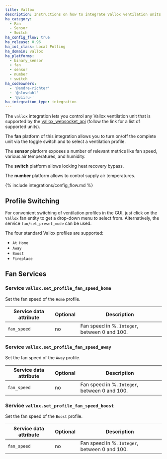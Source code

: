 ```yaml
---
title: Vallox
description: Instructions on how to integrate Vallox ventilation units into Home Assistant.
ha_category:
  - Fan
  - Sensor
  - Switch
ha_config_flow: true
ha_release: 0.96
ha_iot_class: Local Polling
ha_domain: vallox
ha_platforms:
  - binary_sensor
  - fan
  - sensor
  - number
  - switch
ha_codeowners:
  - '@andre-richter'
  - '@slovdahl'
  - '@viiru-'
ha_integration_type: integration
---
```


The `vallox` integration lets you control any Vallox ventilation unit that is supported by the [vallox_websocket_api](https://github.com/yozik04/vallox_websocket_api) (follow the link for a list of supported units).

The **fan** platform of this integration allows you to turn on/off the complete unit via the toggle switch and to select a ventilation profile.

The **sensor** platform exposes a number of relevant metrics like fan speed, various air temperatures, and humidity.

The **switch** platform allows locking heat recovery bypass.

The **number** platform allows to control supply air temperatures.

{% include integrations/config_flow.md %}

## Profile Switching

For convenient switching of ventilation profiles in the GUI, just click on the `Vallox` fan entity to get a drop-down menu to select from. Alternatively, the service `fan/set_preset_mode` can be used.

The four standard Vallox profiles are supported:

- `At Home`
- `Away`
- `Boost`
- `Fireplace`

## Fan Services

### Service `vallox.set_profile_fan_speed_home`

Set the fan speed of the `Home` profile.

| Service data attribute | Optional | Description                                     |
|------------------------|----------|-------------------------------------------------|
| `fan_speed`            |       no | Fan speed in %. `Integer`, between 0 and 100.   |

### Service `vallox.set_profile_fan_speed_away`

Set the fan speed of the `Away` profile.

| Service data attribute | Optional | Description                                     |
|------------------------|----------|-------------------------------------------------|
| `fan_speed`            |       no | Fan speed in %. `Integer`, between 0 and 100.   |

### Service `vallox.set_profile_fan_speed_boost`

Set the fan speed of the `Boost` profile.

| Service data attribute | Optional | Description                                     |
|------------------------|----------|-------------------------------------------------|
| `fan_speed`            |       no | Fan speed in %. `Integer`, between 0 and 100.   |
